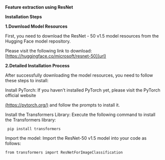 **Feature extraction using ResNet**

**Installation Steps**

**1.Download Model Resources**

First, you need to download the ResNet - 50 v1.5 model resources from the Hugging Face model repository.

Please visit the following link to download:[https://huggingface.co/microsoft/resnet-50](url)

**2.Detailed Installation Process**

After successfully downloading the model resources, you need to follow these steps to install:

 Install PyTorch: If you haven't installed PyTorch yet, please visit the PyTorch official website
 
 [(https://pytorch.org/)](url) and follow the prompts to install it.
 
 Install the Transformers Library: Execute the following command to install the Transformers library:
 
` pip install transformers`

Import the model: Import the ResNet-50 v1.5 model into your code as follows:

`from transformers import ResNetForImageClassification`
